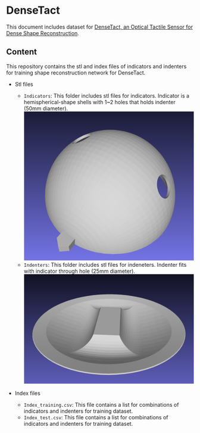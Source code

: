 # DenseTact

This document includes dataset for [DenseTact, an Optical Tactile Sensor for Dense Shape Reconstruction](https://arxiv.org/abs/2201.01367). 

## Content

This repository contains the stl and index files of indicators and indenters for training shape reconstruction network for DenseTact.

- Stl files
    - ``Indicators``: This folder includes stl files for indicators. Indicator is a hemispherical-shape shells with 1~2 holes that holds indenter (50mm diameter). 
    ![](docs/example_indicator_72.png)
    - ``Indenters``: This folder includes stl files for indeneters. Indenter fits with indicator through hole (25mm diameter).
    ![](docs/example_indenter_24.png)

- Index files
    - ``Index_training.csv``: This file contains a list for combinations of indicators and indenters for training dataset.
    - ``Index_test.csv``: This file contains a list for combinations of indicators and indenters for training dataset.
      